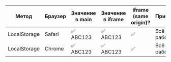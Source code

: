 | Метод        | Браузер | Значение в main | Значение в iframe | iframe (same origin)? | Примечание   |
| ------------ | ------- | --------------- | ----------------- | --------------------- | ------------ |
| LocalStorage | Safari  | ✅ ABC123        | ✅ ABC123          | ✅                     | Всё работает |
| LocalStorage | Chrome  | ✅ ABC123        | ✅ ABC123          | ✅                     | Всё работает |

